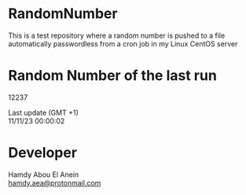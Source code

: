 # RandomNumber    
This is a test repository where a random number is pushed to a file automatically passwordless from a cron job in my Linux CentOS server    
# Random Number of the last run   
12237
      
Last update (GMT +1)    
11/11/23 00:00:02
# Developer    
Hamdy Abou El Anein   
hamdy.aea@protonmail.com
